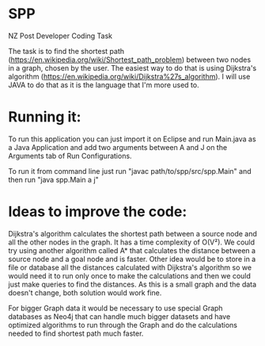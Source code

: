 # SPP
NZ Post Developer Coding Task

The task is to find the shortest path (https://en.wikipedia.org/wiki/Shortest_path_problem) between two nodes in a graph, chosen by the user. The easiest way to do that is using Dijkstra's algorithm (https://en.wikipedia.org/wiki/Dijkstra%27s_algorithm). I will use JAVA to do that as it is the language that I'm more used to.

# Running it:

To run this application you can just import it on Eclipse and run Main.java as a Java Application and add two arguments between A and J on the Arguments tab of Run Configurations.

To run it from command line just run "javac path/to/spp/src/spp.Main" and then run "java spp.Main a j" 

# Ideas to improve the code:

Dijkstra's algorithm calculates the shortest path between a source node and all the other nodes in the graph. It has a time complexity of O(V²). We could try using another algorithm called A* that calculates the distance between a source node and a goal node and is faster. Other idea would be to store in a file or database all the distances calculated with Dijkstra's algorithm so we would need it to run only once to make the calculations and then we could just make queries to find the distances. As this is a small graph and the data doesn't change, both solution would work fine.

For bigger Graph data it would be necessary to use special Graph databases as Neo4j that can handle much bigger datasets and have optimized algorithms to run through the Graph and do the calculations needed to find shortest path much faster.